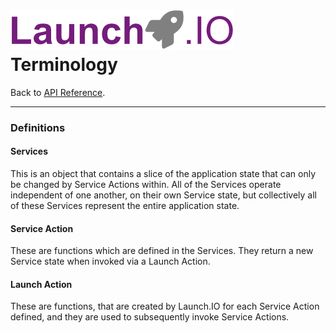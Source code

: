 # ![Launch.IO Logo](../../logo/logo-small.png) Terminology

Back to [API Reference](./index.md).

---

### Definitions

#### Services

This is an object that contains a slice of the application state that can only be changed by Service Actions within. All of the Services operate independent of one another, on their own Service state, but collectively all of these Services represent the entire application state.

#### Service Action

These are functions which are defined in the Services. They return a new Service state when invoked via a Launch Action.

#### Launch Action

These are functions, that are created by Launch.IO for each Service Action defined, and they are used to subsequently invoke Service Actions.
